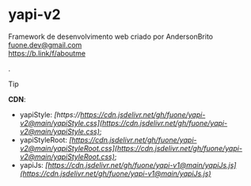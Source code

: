 # yapi-v2
Framework de desenvolvimento web criado por AndersonBrito<br/> fuone.dev@gmail.com <br/>
https://b.link/f/aboutme

.
>[!TIP]
>**CDN**:
>- yapiStyle: _[https://https://cdn.jsdelivr.net/gh/fuone/yapi-v2@main/yapiStyle.css](https://cdn.jsdelivr.net/gh/fuone/yapi-v2@main/yapiStyle.css)_;
>- yapiStyleRoot: _[https://cdn.jsdelivr.net/gh/fuone/yapi-v2@main/yapiStyleRoot.css](https://cdn.jsdelivr.net/gh/fuone/yapi-v2@main/yapiStyleRoot.css)_;
>- yapiJs: _[https://cdn.jsdelivr.net/gh/fuone/yapi-v1@main/yapiJs.js](https://cdn.jsdelivr.net/gh/fuone/yapi-v1@main/yapiJs.js)_

